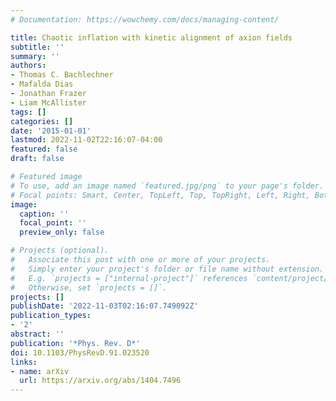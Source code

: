 ```yaml
---
# Documentation: https://wowchemy.com/docs/managing-content/

title: Chaotic inflation with kinetic alignment of axion fields
subtitle: ''
summary: ''
authors:
- Thomas C. Bachlechner
- Mafalda Dias
- Jonathan Frazer
- Liam McAllister
tags: []
categories: []
date: '2015-01-01'
lastmod: 2022-11-02T22:16:07-04:00
featured: false
draft: false

# Featured image
# To use, add an image named `featured.jpg/png` to your page's folder.
# Focal points: Smart, Center, TopLeft, Top, TopRight, Left, Right, BottomLeft, Bottom, BottomRight.
image:
  caption: ''
  focal_point: ''
  preview_only: false

# Projects (optional).
#   Associate this post with one or more of your projects.
#   Simply enter your project's folder or file name without extension.
#   E.g. `projects = ["internal-project"]` references `content/project/deep-learning/index.md`.
#   Otherwise, set `projects = []`.
projects: []
publishDate: '2022-11-03T02:16:07.749092Z'
publication_types:
- '2'
abstract: ''
publication: '*Phys. Rev. D*'
doi: 10.1103/PhysRevD.91.023520
links:
- name: arXiv
  url: https://arxiv.org/abs/1404.7496
---
```

